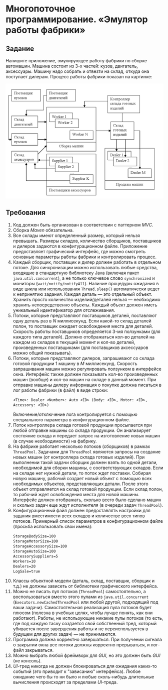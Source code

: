 # Многопоточное программирование. «Эмулятор работы фабрики»

## Задание

Напишите приложение, эмулирующее работу фабрики по сборке автомашин. Машина состоит из 3-х частей: кузов, двигатель,
аксессуары. Машину надо собрать и отвезти на склад, откуда она поступает дилерам. Процесс работы фабрики показан на
картинке:

![image](image.jpg)

## Требования

1. Код должен быть организован в соответствии с паттерном *MVC*.
2. Сборка *Maven* обязательна.
3. Все склады имеют определенный размер, который нельзя превышать. Размеры складов, количество сборщиков, поставщиков и дилеров задаются в конфигурационном файле. Приложение предоставляет графический интерфейс, где можно смотреть основные параметры работы фабрики и контролировать процесс.
4. Каждый сборщик, поставщик и дилер должен работать в отдельном потоке. Для синхронизации можно использовать любые средства, входящие в стандартную библиотеку Java (включая пакет `java.util.concurrent`), а не только ключевое слово `synchronized` и мониторы (`wait/notify/notifyAll`). Наличие процедуры ожидания в виде цикла или использования `Thread.sleep()` автоматически ведет к непринятию задания. Каждая деталь — это отдельный объект. Хранить просто количество изделий/деталей нельзя — необходимо хранить непосредственно объекты. Каждый объект должен иметь уникальный идентификатор для отслеживания.
5. Потоки, которые представляют поставщиков деталей, поставляют одну деталь раз в *N* миллисекунд. Если какой-то склад деталей полон, то поставщик ожидает освобождения места для деталей. Скорость работы поставщиков определяется 3-мя ползунками (для каждого типа деталей). Должно отображаться кол-во деталей на каждом из складов в текущий момент и кол-во деталей, произведенных поставщиками (для поставщиков аксессуаров можно общий показывать).
6. Потоки, которые представляют дилеров, запрашивают со склада готовой продукции 1 машину в *M* миллисекунд. Скорость запрашивания машин можно регулировать ползунком в интерфейсе окна. Интерфейс также должен показывать кол-во произведенных машин (вообще) и кол-во машин на складе в данный момент. При отправке машины дилеру информация о покупке должна писаться в лог работы фабрики (в файл) в виде строки:
   ```
   <Time>: Dealer <Number>: Auto <ID> (Body: <ID>, Motor: <ID>, Accessory: <ID>)
   ```   
   Включение/отключение лога контролируется с помощью специального параметра в конфигурационном файле.
7. Поток контроллера склада готовой продукции просыпается при любой отправке машины со склада продукции. Он анализирует состояние склада и передает запрос на изготовление новых машин (в случае необходимости) на фабрику.
8. На фабрике работает несколько потоков (сборщиков) в рамках `ThreadPool`. Задачами для `ThreadPool` являются запросы на создание новых машин (от контроллера склада готовых изделий). При выполнении такой задачи сборщик должен взять по одной детали, необходимой для сборки машины, с соответствующих складов. Если на складе нет нужной детали, то поток ждет поставки. Собирая новую машину, рабочий создает новый объект с помощью всех необходимых объектов, представляющих детали. После этого объект отправляется на склад готовой продукции. Если склад полон, то рабочий ждет освобождения места для новой машины. Интерфейс должен отображать, сколько всего было сделано машин и сколько задач еще ждут исполнителя (в очереди задач `ThreadPool`).
9. Конфигурационный файл должен предоставлять настройки для задания вместимости всех складов и количестве всех типов потоков. Примерный список параметров в конфигурационном файле (просьба использовать свои имена):
   ```properties
   StorageBodySize=100
   StorageMotorSize=100
   StorageAccessorySize=100
   StorageAutoSize=100
   AccessorySuppliers=5
   Workers=10
   Dealers=20
   LogSale=true
   ```
10. Классы объектной модели (деталь, склад, поставщик, сборщик и т.д.) не должны зависеть от библиотеки графического интерфейса.
11. Можно не писать пул потоков (`ThreadPool`) самостоятельно, а воспользоваться вместо этого пулами из `java.util.concurrent` (`Executors.newCachedThreadPool` или любой другой, подходящий под ваши задачи). Самостоятельная реализация пула потоков будет плюсом (полезна в учебных целях, чтобы лучше понять, как они работают). Работы, не использующие никакие пулы потоков (то есть, где под каждую таску создается свой собственный тред, который убивается после завершения работы и не переиспользуется в будущем для других задач) — не принимаются.
12. Программа должна корректно завершаться. При получении сигнала о закрытии окна все потоки должны корректно прерываться, и лог-файл закрываться.
13. Можно выбрать любой фреймворк для *GUI*, но это должен быть *GUI* (не консоль).
14. *UI*-тред никогда не должен блокироваться для ожидания каких-то событий (это приводит к "зависанию" интерфейса). Любое ожидание чего бы то ни было и любые сколь-нибудь длительные вычисления происходят за пределами *UI*-треда.
